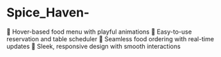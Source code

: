 # Spice_Haven-
📖 Hover-based food menu with playful animations  📆 Easy-to-use reservation and table scheduler  🧺 Seamless food ordering with real-time updates  💫 Sleek, responsive design with smooth interactions
